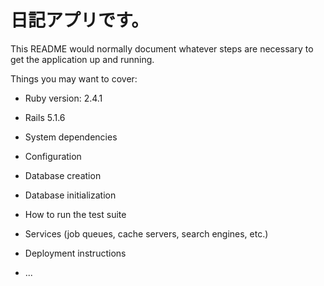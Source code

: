 # 日記アプリです。

This README would normally document whatever steps are necessary to get the
application up and running.

Things you may want to cover:

* Ruby version: 2.4.1
* Rails 5.1.6
 

* System dependencies

* Configuration

* Database creation

* Database initialization

* How to run the test suite

* Services (job queues, cache servers, search engines, etc.)

* Deployment instructions

* ...
